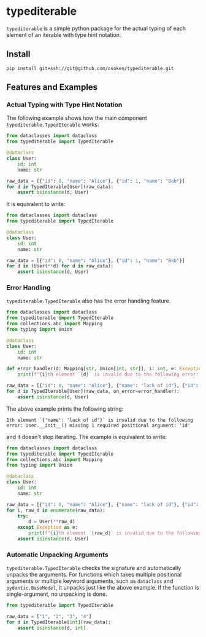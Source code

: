 # typediterable

`typediterable` is a simple python package for the actual typing of each element of an iterable with type hint notation.

## Install

```
pip install git+ssh://git@github.com/osoken/typediterable.git
```

## Features and Examples

### Actual Typing with Type Hint Notation

The following example shows how the main component `typediterable.TypedIterable` works:

```py
from dataclasses import dataclass
from typediterable import TypedIterable

@dataclass
class User:
    id: int
    name: str

raw_data = [{"id": 0, "name": "Alice"}, {"id": 1, "name": "Bob"}]
for d in TypedIterable[User](raw_data):
    assert isinstance(d, User)
```

It is equivalent to write:

```py
from dataclasses import dataclass
from typediterable import TypedIterable

@dataclass
class User:
    id: int
    name: str

raw_data = [{"id": 0, "name": "Alice"}, {"id": 1, "name": "Bob"}]
for d in (User(**d) for d in raw_data):
    assert isinstance(d, User)
```

### Error Handling

`typediterable.TypedIterable` also has the error handling feature.

```py
from dataclasses import dataclass
from typediterable import TypedIterable
from collections.abc import Mapping
from typing import Union

@dataclass
class User:
    id: int
    name: str

def error_handler(d: Mapping[str, Union[int, str]], i: int, e: Exception) -> None:
    print(f"{i}th element `{d}` is invalid due to the following error: {e}")

raw_data = [{"id": 0, "name": "Alice"}, {"name": "lack of id"}, {"id": 1, "name": "Bob"}]
for d in TypedIterable[User](raw_data, on_error=error_handler):
    assert isinstance(d, User)
```

The above example prints the following string:

```
1th element `{'name': 'lack of id'}` is invalid due to the following error: User.__init__() missing 1 required positional argument: 'id'
```

and it doesn't stop iterating.
The example is equivalent to write:

```py
from dataclasses import dataclass
from typediterable import TypedIterable
from collections.abc import Mapping
from typing import Union

@dataclass
class User:
    id: int
    name: str

raw_data = [{"id": 0, "name": "Alice"}, {"name": "lack of id"}, {"id": 1, "name": "Bob"}]
for i, raw_d in enumerate(raw_data):
    try:
        d = User(**raw_d)
    except Exception as e:
        print(f"{i}th element `{raw_d}` is invalid due to the following error: {e}")
    assert isinstance(d, User)
```

### Automatic Unpacking Arguments

`typediterable.TypedIterable` checks the signature and automatically unpacks the arguments.
For functions which takes multiple positional arguments or multiple keyword arguments, such as `dataclass` and `pydantic.BaseModel`, it unpacks just like the above example.
If the function is single-argument, no unpacking is done.

```py
from typediterable import TypedIterable

raw_data = ["1", "2", "3", "4"]
for d in TypedIterable[int](raw_data):
    assert isinstance(d, int)
```
